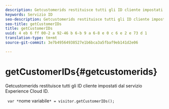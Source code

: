 ```yaml
---
description: Getcustomerids restituisce tutti gli ID cliente impostati dal servizio Experience Cloud ID.
keywords: Servizio ID
seo-description: Getcustomerids restituisce tutti gli ID cliente impostati dal servizio Experience Cloud ID.
seo-title: getCustomerIDs
title: getCustomerIDs
uuid: 4 eb 6 ff 00-2 a 92-46 b 6-b 9 a 6-8 e 0 c 6 e 2 e 73 d 1
translation-type: tm+mt
source-git-commit: 3e7b49564938527e1b6bca3a5fbaf9eb141d2e06

---
```



# getCustomerIDs{#getcustomerids}

Getcustomerids restituisce tutti gli ID cliente impostati dal servizio Experience Cloud ID.

<!--
Is there anything else we can say about this??
-->

` var *`nome variabile`* = visitor.getCustomerIDs();`
